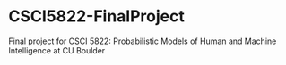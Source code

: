 # CSCI5822-FinalProject
Final project for CSCI 5822: Probabilistic Models of Human and Machine Intelligence at CU Boulder
